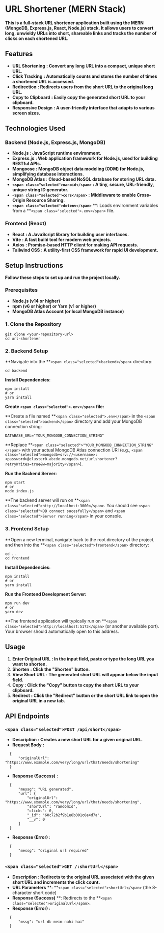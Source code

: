 # URL Shortener (MERN Stack)

**This is a full-stack URL shortener application built using the MERN (MongoDB, Express.js, React, Node.js) stack. It allows users to convert long, unwieldy URLs into short, shareable links and tracks the number of clicks on each shortened URL.**

## Features

* **URL Shortening** **: Convert any long URL into a compact, unique short URL.**
* **Click Tracking** **: Automatically counts and stores the number of times a shortened URL is accessed.**
* **Redirection** **: Redirects users from the short URL to the original long URL.**
* **Copy to Clipboard** **: Easily copy the generated short URL to your clipboard.**
* **Responsive Design** **: A user-friendly interface that adapts to various screen sizes.**

## Technologies Used

### Backend (Node.js, Express.js, MongoDB)

* **Node.js** **: JavaScript runtime environment.**
* **Express.js** **: Web application framework for Node.js, used for building RESTful APIs.**
* **Mongoose** **: MongoDB object data modeling (ODM) for Node.js, simplifying database interactions.**
* **MongoDB Atlas** **: Cloud-based NoSQL database for storing URL data.**
* **`<span class="selected">nanoid</span>`** **: A tiny, secure, URL-friendly, unique string ID generator.**
* **`<span class="selected">cors</span>`** **: Middleware to enable Cross-Origin Resource Sharing.**
* **`<span class="selected">dotenv</span>`** **: Loads environment variables from a **`<span class="selected">.env</span>` file.

### Frontend (React)

* **React** **: A JavaScript library for building user interfaces.**
* **Vite** **: A fast build tool for modern web projects.**
* **Axios** **: Promise-based HTTP client for making API requests.**
* **Tailwind CSS** **: A utility-first CSS framework for rapid UI development.**

## Setup Instructions

**Follow these steps to set up and run the project locally.**

### Prerequisites

* **Node.js (v14 or higher)**
* **npm (v6 or higher) or Yarn (v1 or higher)**
* **MongoDB Atlas Account (or local MongoDB instance)**

### 1. Clone the Repository

```
git clone <your-repository-url>
cd url-shortener

```

### 2. Backend Setup

**Navigate into the **`<span class="selected">backend</span>` directory:

```
cd backend

```

**Install Dependencies:**

```
npm install
# or
yarn install

```

**Create `<span class="selected">.env</span>` file:**

**Create a file named **`<span class="selected">.env</span>` in the `<span class="selected">backend</span>` directory and add your MongoDB connection string:

```
DATABASE_URL="YOUR_MONGODB_CONNECTION_STRING"

```

**Replace **`<span class="selected">"YOUR_MONGODB_CONNECTION_STRING"</span>` with your actual MongoDB Atlas connection URI (e.g., `<span class="selected">mongodb+srv://<username>:<password>@cluster0.abcde.mongodb.net/urlshortener?retryWrites=true&w=majority</span>`).

**Run the Backend Server:**

```
npm start
# or
node index.js

```

**The backend server will run on **`<span class="selected">http://localhost:3000</span>`. You should see `<span class="selected">DB connect sucesfully</span>` and `<span class="selected">Server running</span>` in your console.

### 3. Frontend Setup

**Open a new terminal, navigate back to the root directory of the project, and then into the **`<span class="selected">frontend</span>` directory:

```
cd ..
cd frontend

```

**Install Dependencies:**

```
npm install
# or
yarn install

```

**Run the Frontend Development Server:**

```
npm run dev
# or
yarn dev

```

**The frontend application will typically run on **`<span class="selected">http://localhost:5173</span>` (or another available port). Your browser should automatically open to this address.

## Usage

1. **Enter Original URL** **: In the input field, paste or type the long URL you want to shorten.**
2. **Shorten** **: Click the "Shorten" button.**
3. **View Short URL** **: The generated short URL will appear below the input field.**
4. **Copy** **: Click the "Copy" button to copy the short URL to your clipboard.**
5. **Redirect** **: Click the "Redirect" button or the short URL link to open the original URL in a new tab.**

## API Endpoints

### `<span class="selected">POST /api/short</span>`

* **Description** **: Creates a new short URL for a given original URL.**
* **Request Body** **:**

```
  {
      "originalUrl": "https://www.example.com/very/long/url/that/needs/shortening"
  }

```

* **Response (Success)** **:**

```
  {
      "messg": "URL generated",
      "url": {
          "originalUrl": "https://www.example.com/very/long/url/that/needs/shortening",
          "shortUrl": "randomId",
          "clicks": 0,
          "_id": "60c72b2f9b1e8b001c8e4d7a",
          "__v": 0
      }
  }

```

* **Response (Error)** **:**

```
  {
      "messg": "original url required"
  }

```

### `<span class="selected">GET /:shortUrl</span>`

* **Description** **: Redirects to the original URL associated with the given short URL and increments the click count.**
* **URL Parameters** **: **`<span class="selected">shortUrl</span>` (the 8-character short code)
* **Response (Success)** **: Redirects to the **`<span class="selected">originalUrl</span>`.
* **Response (Error)** **:**

```
  {
      "mssg": "url db mein nahi hai"
  }

```
